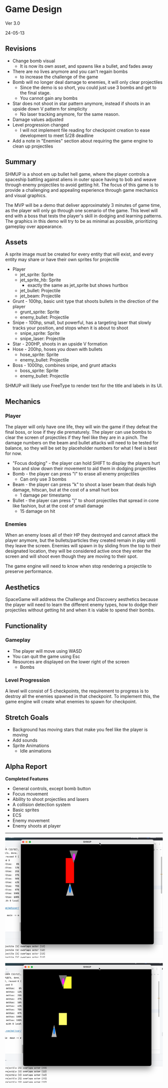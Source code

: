# Game Design

Ver 3.0

24-05-13

## Revisions
- Change bomb visual
  - It is now its own asset, and spawns like a bullet, and fades away
- There are no lives anymore and you can't regain bombs
  - to increase the challenge of the game
- Bomb will no longer deal damage to enemies, it will only clear projectiles
  - Since the demo is so short, you could just use 3 bombs and get to the final stage.
  - You cannot gain any bombs
- Star does not shoot in star pattern anymore, instead if shoots in an upside down V pattern for simplicity
  - No laser tracking anymore, for the same reason.
- Damage values adjusted
- Level progression changed
  - I will not implement file reading for checkpoint creation to ease development to meet 5/28 deadline
- Add a note in "Enemies" section about requiring the game engine to clean up projectiles

## Summary
SHMUP is a shoot em up bullet hell game, where the player controls a spaceship battling against aliens in outer space having to bob and weave through enemy projectiles to avoid getting hit. The focus of this game is to provide a challenging and appealing experience through game mechanics and visual graphics.

The MVP will be a demo that deliver approximately 3 minutes of game time, as the player will only go through one scenario of the game. This level will end with a boss that tests the player's skill in dodging and learning patterns. The graphics in this demo will try to be as minimal as possible, prioritizing gameplay over appearance.

## Assets
A sprite image must be created for every entity that will exist, and every entity may share or have their own sprites for projectile

- Player
	- jet_sprite: Sprite
	- jet_sprite_hb: Sprite
		- exactly the same as jet_sprite but shows hurtbox
	- jet_bullet: Projectile
	- jet_beam: Projectile
- Grunt - 100hp, basic unit type that shoots bullets in the direction of the player
	- grunt_sprite: Sprite
	- enemy_bullet: Projectile
- Snipe - 100hp, small, but powerful, has a targeting laser that slowly tracks your position, and stops when it is about to shoot
	- snipe_sprite: Sprite
	- snipe_laser: Projectile
- Star - 200HP, shoots in an upside V formation
- Hose - 200hp, hoses you down with bullets
	- hose_sprite: Sprite
	- enemy_bullet: Projectile
- Boss - 1000hp, combines snipe, and grunt attacks
	- boss_sprite: Sprite
	- enemy_bullet: Projectile

SHMUP will likely use FreeType to render text for the title and labels in its UI.

## Mechanics

### Player
The player will only have one life, they will win the game if they defeat the final boss, or lose if they die prematurely. The player can use bombs to clear the screen of projectiles if they feel like they are in a pinch. The damage numbers on the beam and bullet attacks will need to be tested for balance, so they will be set by placeholder numbers for what I feel is best for now.

- "Focus dodging" - the player can hold SHIFT to display the players hurt box and slow down their movement to aid them in dodging projectiles  
- Bomb - the player can press "I" to erase all enemy projectiles
	- Can only use 3 bombs
- Beam - the player can press "k" to shoot a laser beam that deals high damage, hitscan, but at the cost of a small hurt box 
	- 1 damage per timestamp
- Bullet - the player can press "j" to shoot projectiles that spread in cone like fashion, but at the cost of small damage
	- 15 damage on hit

### Enemies
When an enemy loses all of their HP they destroyed and cannot attack the player anymore, but the bullets/particles they created remain in play until they leave the screen. Enemies will spawn in by sliding from the top to their designated location, they will be considered active once they enter the screen and will shoot even though they are moving to their spot.

The game engine will need to know when stop rendering a projectile to preserve performance.

## Aesthetics
SpaceGame will address the Challenge and Discovery aesthetics because the player will need to learn the different enemy types, how to dodge their projectiles without getting hit and when it is viable to spend their bombs.

## Functionality

### Gameplay
- The player will move using WASD
- You can quit the game using Esc
- Resources are displayed on the lower right of the screen
	- Bombs

### Level Progression
A level will consist of 5 checkpoints, the requirement to progress is to destroy all the enemies spawned in that checkpoint. To implement this, the game engine will create what enemies to spawn for checkpoint.

## Stretch Goals
- Background has moving stars that make you feel like the player is moving
- Add sounds
- Sprite Animations
	- Idle animations

## Alpha Report

**Completed Features**

- General controls, except bomb button
- Focus movement
- Ability to shoot projectiles and lasers
- A collision detection system
- Basic sprites
- ECS
- Enemy movement
- Enemy shoots at player

____

![The player firing its laser at an enemy ship](img/alpha1.png)

![The player hitting the enemy ship with a bullet while dodging an enemy bullet (light yellow)](img/alpha2.png)
